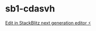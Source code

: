 # sb1-cdasvh

[Edit in StackBlitz next generation editor ⚡️](https://stackblitz.com/~/github.com/stefaniprata/sb1-cdasvh)